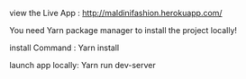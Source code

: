 







view the Live App : http://maldinifashion.herokuapp.com/

You need Yarn package manager to install the project locally!


install Command : Yarn install



launch app locally: Yarn run dev-server
